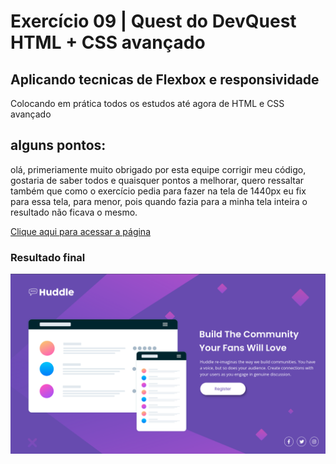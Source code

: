 # Exercício 09 | Quest do DevQuest HTML + CSS avançado

## Aplicando tecnicas de Flexbox e responsividade

Colocando em prática todos os estudos até agora de HTML e CSS avançado

## alguns pontos:
olá, primeriamente muito obrigado por esta equipe corrigir meu código, gostaria de saber todos e quaisquer pontos a melhorar, quero ressaltar também que como o exercício pedia para fazer na tela de 1440px eu fix para essa tela, para menor, pois quando fazia para a minha tela inteira o resultado não ficava o mesmo.


<a href="https://lucasramosfs.github.io/projeto09-quest-html-css-avancado/ "> Clique aqui para acessar a página</a>

### Resultado final

<img src="./src/images/final.png" alt="imagem de resultado final do exercício">

